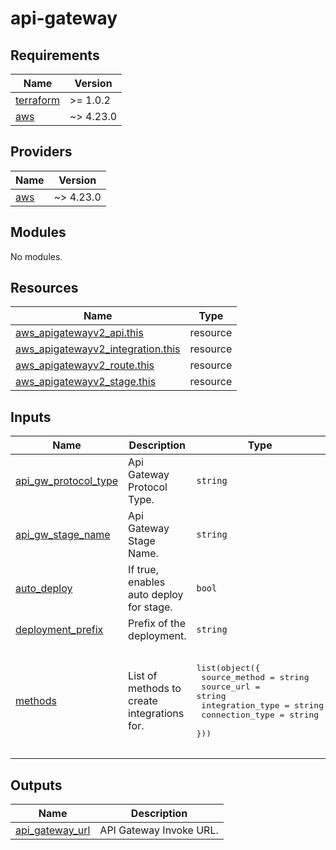 # api-gateway

<!-- BEGINNING OF PRE-COMMIT-TERRAFORM DOCS HOOK -->
## Requirements

| Name | Version |
|------|---------|
| <a name="requirement_terraform"></a> [terraform](#requirement\_terraform) | >= 1.0.2 |
| <a name="requirement_aws"></a> [aws](#requirement\_aws) | ~> 4.23.0 |

## Providers

| Name | Version |
|------|---------|
| <a name="provider_aws"></a> [aws](#provider\_aws) | ~> 4.23.0 |

## Modules

No modules.

## Resources

| Name | Type |
|------|------|
| [aws_apigatewayv2_api.this](https://registry.terraform.io/providers/hashicorp/aws/latest/docs/resources/apigatewayv2_api) | resource |
| [aws_apigatewayv2_integration.this](https://registry.terraform.io/providers/hashicorp/aws/latest/docs/resources/apigatewayv2_integration) | resource |
| [aws_apigatewayv2_route.this](https://registry.terraform.io/providers/hashicorp/aws/latest/docs/resources/apigatewayv2_route) | resource |
| [aws_apigatewayv2_stage.this](https://registry.terraform.io/providers/hashicorp/aws/latest/docs/resources/apigatewayv2_stage) | resource |

## Inputs

| Name | Description | Type | Default | Required |
|------|-------------|------|---------|:--------:|
| <a name="input_api_gw_protocol_type"></a> [api\_gw\_protocol\_type](#input\_api\_gw\_protocol\_type) | Api Gateway Protocol Type. | `string` | `"HTTP"` | no |
| <a name="input_api_gw_stage_name"></a> [api\_gw\_stage\_name](#input\_api\_gw\_stage\_name) | Api Gateway Stage Name. | `string` | `"prod"` | no |
| <a name="input_auto_deploy"></a> [auto\_deploy](#input\_auto\_deploy) | If true, enables auto deploy for stage. | `bool` | `true` | no |
| <a name="input_deployment_prefix"></a> [deployment\_prefix](#input\_deployment\_prefix) | Prefix of the deployment. | `string` | `"terraform"` | no |
| <a name="input_methods"></a> [methods](#input\_methods) | List of methods to create integrations for. | <pre>list(object({<br>    source_method    = string<br>    source_url       = string<br>    integration_type = string<br>    connection_type  = string<br>  }))</pre> | <pre>[<br>  {<br>    "connection_type": "INTERNET",<br>    "integration_type": "HTTP_PROXY",<br>    "source_method": "ANY",<br>    "source_url": "example.com"<br>  }<br>]</pre> | no |

## Outputs

| Name | Description |
|------|-------------|
| <a name="output_api_gateway_url"></a> [api\_gateway\_url](#output\_api\_gateway\_url) | API Gateway Invoke URL. |
<!-- END OF PRE-COMMIT-TERRAFORM DOCS HOOK -->
